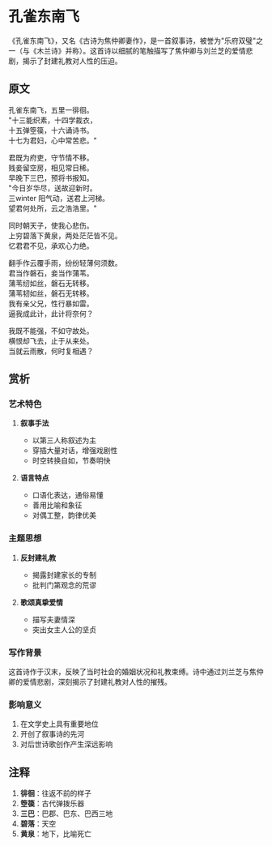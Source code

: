 # 孔雀东南飞

《孔雀东南飞》，又名《古诗为焦仲卿妻作》，是一首叙事诗，被誉为"乐府双璧"之一（与《木兰诗》并称）。这首诗以细腻的笔触描写了焦仲卿与刘兰芝的爱情悲剧，揭示了封建礼教对人性的压迫。

## 原文

孔雀东南飞，五里一徘徊。  
"十三能织素，十四学裁衣，  
十五弹箜篌，十六诵诗书。  
十七为君妇，心中常苦悲。"  

君既为府吏，守节情不移。  
贱妾留空房，相见常日稀。  
早晚下三巴，预将书报知。  
"今日岁华尽，送故迎新时。  
三winter 阳气动，送君上河梯。  
望君何处所，云之浩浩里。"  

同时朝天子，使我心悲伤。  
上穷碧落下黄泉，两处茫茫皆不见。  
忆君君不见，承欢心力绝。  

翻手作云覆手雨，纷纷轻薄何须数。  
君当作磐石，妾当作蒲苇。  
蒲苇纫如丝，磐石无转移。  
蒲苇韧如丝，磐石无转移。  
我有亲父兄，性行暴如雷。  
逼我成此计，此计将奈何？  

我既不能强，不如守故处。  
横恨却飞去，止于从来处。  
当就云雨散，何时复相遇？  

## 赏析

### 艺术特色

1. **叙事手法**
   - 以第三人称叙述为主
   - 穿插大量对话，增强戏剧性
   - 时空转换自如，节奏明快

2. **语言特点**
   - 口语化表达，通俗易懂
   - 善用比喻和象征
   - 对偶工整，韵律优美

### 主题思想

1. **反封建礼教**
   - 揭露封建家长的专制
   - 批判门第观念的荒谬

2. **歌颂真挚爱情**
   - 描写夫妻情深
   - 突出女主人公的坚贞

### 写作背景

这首诗作于汉末，反映了当时社会的婚姻状况和礼教束缚。诗中通过刘兰芝与焦仲卿的爱情悲剧，深刻揭示了封建礼教对人性的摧残。

### 影响意义

1. 在文学史上具有重要地位
2. 开创了叙事诗的先河
3. 对后世诗歌创作产生深远影响

## 注释

1. **徘徊**：往返不前的样子
2. **箜篌**：古代弹拨乐器
3. **三巴**：巴郡、巴东、巴西三地
4. **碧落**：天空
5. **黄泉**：地下，比喻死亡 